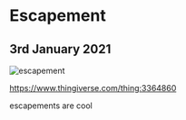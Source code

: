 # Escapement
## 3rd January 2021
![escapement](https://cdn.thingiverse.com/renders/ee/b8/d7/b0/ae/4d8381545a4d4f057ba534e308b0cb26_preview_featured.jpg)

https://www.thingiverse.com/thing:3364860


escapements are cool
